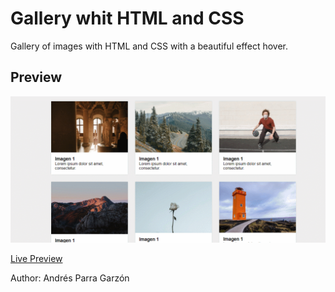 # Gallery whit HTML and CSS

Gallery of images with HTML and CSS with a beautiful effect hover.

## Preview
![Preview](gif.gif)

[Live Preview](https://andresparrago.github.io/galeria-html-css/)


Author: Andrés Parra Garzón
